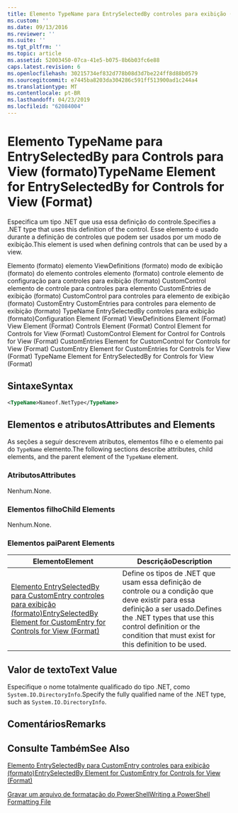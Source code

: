 ```yaml
---
title: Elemento TypeName para EntrySelectedBy controles para exibição (formato) | Microsoft Docs
ms.custom: ''
ms.date: 09/13/2016
ms.reviewer: ''
ms.suite: ''
ms.tgt_pltfrm: ''
ms.topic: article
ms.assetid: 52003450-07ca-41e5-b075-8b6b03fc6e88
caps.latest.revision: 6
ms.openlocfilehash: 30215734ef832d778b08d3d7be224ff8d88b0579
ms.sourcegitcommit: e7445ba8203da304286c591ff513900ad1c244a4
ms.translationtype: MT
ms.contentlocale: pt-BR
ms.lasthandoff: 04/23/2019
ms.locfileid: "62084004"
---
```

# <a name="typename-element-for-entryselectedby-for-controls-for-view-format"></a><span data-ttu-id="de7e3-102">Elemento TypeName para EntrySelectedBy para Controls para View (formato)</span><span class="sxs-lookup"><span data-stu-id="de7e3-102">TypeName Element for EntrySelectedBy for Controls for View (Format)</span></span>

<span data-ttu-id="de7e3-103">Especifica um tipo .NET que usa essa definição do controle.</span><span class="sxs-lookup"><span data-stu-id="de7e3-103">Specifies a .NET type that uses this definition of the control.</span></span> <span data-ttu-id="de7e3-104">Esse elemento é usado durante a definição de controles que podem ser usados por um modo de exibição.</span><span class="sxs-lookup"><span data-stu-id="de7e3-104">This element is used when defining controls that can be used by a view.</span></span>

<span data-ttu-id="de7e3-105">Elemento (formato) elemento ViewDefinitions (formato) modo de exibição (formato) do elemento controles elemento (formato) controle elemento de configuração para controles para exibição (formato) CustomControl elemento de controle para controles para elemento CustomEntries de exibição (formato) CustomControl para controles para elemento de exibição (formato) CustomEntry CustomEntries para controles para elemento de exibição (formato) TypeName EntrySelectedBy controles para exibição (formato)</span><span class="sxs-lookup"><span data-stu-id="de7e3-105">Configuration Element (Format) ViewDefinitions Element (Format) View Element (Format) Controls Element (Format) Control Element for Controls for View (Format) CustomControl Element for Control for Controls for View (Format) CustomEntries Element for CustomControl for Controls for View (Format) CustomEntry Element for CustomEntries for Controls for View (Format) TypeName Element for EntrySelectedBy for Controls for View (Format)</span></span>

## <a name="syntax"></a><span data-ttu-id="de7e3-106">Sintaxe</span><span class="sxs-lookup"><span data-stu-id="de7e3-106">Syntax</span></span>

```xml
<TypeName>Nameof.NetType</TypeName>

```

## <a name="attributes-and-elements"></a><span data-ttu-id="de7e3-107">Elementos e atributos</span><span class="sxs-lookup"><span data-stu-id="de7e3-107">Attributes and Elements</span></span>

<span data-ttu-id="de7e3-108">As seções a seguir descrevem atributos, elementos filho e o elemento pai do `TypeName` elemento.</span><span class="sxs-lookup"><span data-stu-id="de7e3-108">The following sections describe attributes, child elements, and the parent element of the `TypeName` element.</span></span>

### <a name="attributes"></a><span data-ttu-id="de7e3-109">Atributos</span><span class="sxs-lookup"><span data-stu-id="de7e3-109">Attributes</span></span>

<span data-ttu-id="de7e3-110">Nenhum.</span><span class="sxs-lookup"><span data-stu-id="de7e3-110">None.</span></span>

### <a name="child-elements"></a><span data-ttu-id="de7e3-111">Elementos filho</span><span class="sxs-lookup"><span data-stu-id="de7e3-111">Child Elements</span></span>

<span data-ttu-id="de7e3-112">Nenhum.</span><span class="sxs-lookup"><span data-stu-id="de7e3-112">None.</span></span>

### <a name="parent-elements"></a><span data-ttu-id="de7e3-113">Elementos pai</span><span class="sxs-lookup"><span data-stu-id="de7e3-113">Parent Elements</span></span>

|<span data-ttu-id="de7e3-114">Elemento</span><span class="sxs-lookup"><span data-stu-id="de7e3-114">Element</span></span>|<span data-ttu-id="de7e3-115">Descrição</span><span class="sxs-lookup"><span data-stu-id="de7e3-115">Description</span></span>|
|-------------|-----------------|
|[<span data-ttu-id="de7e3-116">Elemento EntrySelectedBy para CustomEntry controles para exibição (formato)</span><span class="sxs-lookup"><span data-stu-id="de7e3-116">EntrySelectedBy Element for CustomEntry for Controls for View (Format)</span></span>](./entryselectedby-element-for-customentry-for-controls-for-view-format.md)|<span data-ttu-id="de7e3-117">Define os tipos de .NET que usam essa definição de controle ou a condição que deve existir para essa definição a ser usado.</span><span class="sxs-lookup"><span data-stu-id="de7e3-117">Defines the .NET types that use this control definition or the condition that must exist for this definition to be used.</span></span>|

## <a name="text-value"></a><span data-ttu-id="de7e3-118">Valor de texto</span><span class="sxs-lookup"><span data-stu-id="de7e3-118">Text Value</span></span>

<span data-ttu-id="de7e3-119">Especifique o nome totalmente qualificado do tipo .NET, como `System.IO.DirectoryInfo`.</span><span class="sxs-lookup"><span data-stu-id="de7e3-119">Specify the fully qualified name of the .NET type, such as `System.IO.DirectoryInfo`.</span></span>

## <a name="remarks"></a><span data-ttu-id="de7e3-120">Comentários</span><span class="sxs-lookup"><span data-stu-id="de7e3-120">Remarks</span></span>

## <a name="see-also"></a><span data-ttu-id="de7e3-121">Consulte Também</span><span class="sxs-lookup"><span data-stu-id="de7e3-121">See Also</span></span>

[<span data-ttu-id="de7e3-122">Elemento EntrySelectedBy para CustomEntry controles para exibição (formato)</span><span class="sxs-lookup"><span data-stu-id="de7e3-122">EntrySelectedBy Element for CustomEntry for Controls for View (Format)</span></span>](./entryselectedby-element-for-customentry-for-controls-for-view-format.md)

[<span data-ttu-id="de7e3-123">Gravar um arquivo de formatação do PowerShell</span><span class="sxs-lookup"><span data-stu-id="de7e3-123">Writing a PowerShell Formatting File</span></span>](./writing-a-powershell-formatting-file.md)
